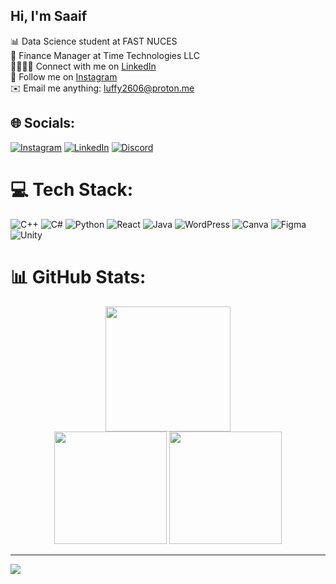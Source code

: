 ## Hi, I'm Saaif

📊 Data Science student at FAST NUCES<br/>
🧮 Finance Manager at Time Technologies LLC<br/>
🧑‍🧑‍🧒‍🧒 Connect with me on [LinkedIn](https://www.linkedin.com/in/saaifsuleman/)<br/>
👾 Follow me on [Instagram](https://www.instagram.com/dxku.v/)<br/>
✉️ Email me anything: luffy2606@proton.me

## 🌐 Socials:
[![Instagram](https://img.shields.io/badge/Instagram-%23E4405F.svg?logo=Instagram&logoColor=white)](https://instagram.com/dxku.v) [![LinkedIn](https://img.shields.io/badge/LinkedIn-%230077B5.svg?logo=linkedin&logoColor=white)](https://linkedin.com/in/saaifsuleman) [![Discord](https://img.shields.io/badge/Discord-%237289DA.svg?logo=discord&logoColor=white)](https://discord.com/users/757835231456657428)

# 💻 Tech Stack:
![C++](https://img.shields.io/badge/c++-%2300599C.svg?style=for-the-badge&logo=c%2B%2B&logoColor=white) ![C#](https://img.shields.io/badge/c%23-%23239120.svg?style=for-the-badge&logo=csharp&logoColor=white) ![Python](https://img.shields.io/badge/python-%2314354C.svg?style=for-the-badge&logo=python&logoColor=white) ![React](https://img.shields.io/badge/react-%2320232a.svg?style=for-the-badge&logo=react&logoColor=%2361DAFB) ![Java](https://img.shields.io/badge/java-%23ED8B00.svg?style=for-the-badge&logo=openjdk&logoColor=white) ![WordPress](https://img.shields.io/badge/WordPress-%23117AC9.svg?style=for-the-badge&logo=WordPress&logoColor=white) ![Canva](https://img.shields.io/badge/Canva-%2300C4CC.svg?style=for-the-badge&logo=Canva&logoColor=white) ![Figma](https://img.shields.io/badge/figma-%23F24E1E.svg?style=for-the-badge&logo=figma&logoColor=white) ![Unity](https://img.shields.io/badge/unity-%23000000.svg?style=for-the-badge&logo=unity&logoColor=white)

# 📊 GitHub Stats:

<div align="center">
  <img height="200em" src="https://streak-stats.demolab.com?user=luffy-2606&theme=github-dark-blue&hide_border=true&date_format=j%20M%5B%20Y%5D&background=0D1117&ring=58A6FF&fire=58A6FF&currStreakLabel=58A6FF"/>
</div>

<div align="center">
  <img height="180em" src="https://github-readme-stats.vercel.app/api?username=luffy-2606&theme=github_dark&hide_border=true&show_icons=true&bg_color=0D1117&title_color=58A6FF&icon_color=58A6FF&text_color=8B949E"/>
  <img height="180em" src="https://github-readme-stats.vercel.app/api/top-langs/?username=luffy-2606&theme=github_dark&hide_border=true&layout=compact&bg_color=0D1117&title_color=58A6FF&text_color=8B949E"/>
</div>

---
[![](https://visitcount.itsvg.in/api?id=luffy-2606&icon=0&color=1)](https://visitcount.itsvg.in)
